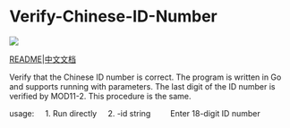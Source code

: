 # Verify-Chinese-ID-Number
![](https://travis-ci.org/yzy613/Verify-Chinese-ID-Number.svg?branch=master)

[README](https://github.com/yzy613/Verify-Chinese-ID-Number/blob/master/README.md)|[中文文档](https://github.com/yzy613/Verify-Chinese-ID-Number/blob/master/README_zh.md)

Verify that the Chinese ID number is correct. The program is written in Go and supports running with parameters.
The last digit of the ID number is verified by MOD11-2. This procedure is the same.

usage:
    1. Run directly
    2. -id string
        Enter 18-digit ID number